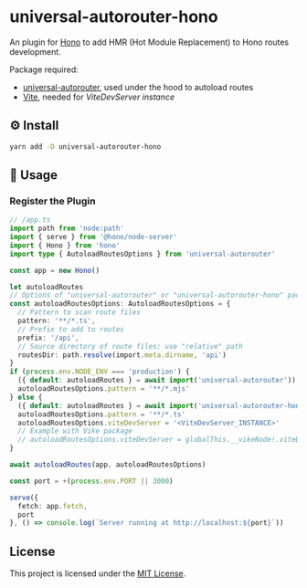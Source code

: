 # universal-autorouter-hono

An plugin for [Hono](https://hono.dev) to add HMR (Hot Module Replacement) to Hono routes development.

Package required:
- [universal-autorouter](https://github.com/node-ecosystem/universal-autorouter), used under the hood to autoload routes
- [Vite](https://vite.dev), needed for _ViteDevServer instance_

## ⚙️ Install

```sh
yarn add -D universal-autorouter-hono
```

## 📖 Usage

### Register the Plugin

```ts
// /app.ts
import path from 'node:path'
import { serve } from '@hono/node-server'
import { Hono } from 'hono'
import type { AutoloadRoutesOptions } from 'universal-autorouter'

const app = new Hono()

let autoloadRoutes
// Options of "universal-autorouter" or "universal-autorouter-hono" package
const autoloadRoutesOptions: AutoloadRoutesOptions = {
  // Pattern to scan route files
  pattern: '**/*.ts',
  // Prefix to add to routes
  prefix: '/api',
  // Source directory of route files: use "relative" path
  routesDir: path.resolve(import.meta.dirname, 'api')
}
if (process.env.NODE_ENV === 'production') {
  ({ default: autoloadRoutes } = await import('universal-autorouter'))
  autoloadRoutesOptions.pattern = '**/*.mjs'
} else {
  ({ default: autoloadRoutes } = await import('universal-autorouter-hono'))
  autoloadRoutesOptions.pattern = '**/*.ts'
  autoloadRoutesOptions.viteDevServer = '<ViteDevServer_INSTANCE>'
  // Example with Vike package
  // autoloadRoutesOptions.viteDevServer = globalThis.__vikeNode!.viteDevServer
}

await autoloadRoutes(app, autoloadRoutesOptions)

const port = +(process.env.PORT || 3000)

serve({
  fetch: app.fetch,
  port
}, () => console.log(`Server running at http://localhost:${port}`))
```

## License

This project is licensed under the [MIT License](LICENSE).
